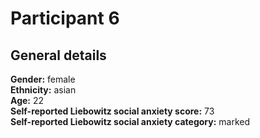 # Participant 6

## General details
__Gender:__ female <br/>
__Ethnicity:__ asian <br/>
__Age:__ 22 <br/>
__Self-reported Liebowitz social anxiety score:__  73<br/>
__Self-reported Liebowitz social anxiety category:__ marked<br/>

